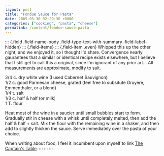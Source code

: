 ```yaml
---
layout: post
title: "Fondue Sauce for Pasta"
date: 2009-03-30 02:29:30 +0000
categories: ["cooking", "pasta", "cheese"]
permalink: /content/fondue-sauce-pasta
---
```

::: {.field .field-name-body .field-type-text-with-summary .field-label-hidden}
::: {.field-items}
::: {.field-item .even}
Whipped this up the other night, and we enjoyed it, so I thought I\'d
share. Convergence nearly gaurantees that a similar or identical recipe
exists elsewhere, but I believe that I still get to call this a
original, since I\'m ignorant of any prior art\... All measurements are
approximate, modify to suit.

3/4 c. dry white wine (I used Cabernet Sauvignon)\
1/2 c. good Parmesan cheese, grated (feel free to subsitute Gruyere,
Emmenthaler, or a blend)\
1/4 t. salt\
1/3 c. half & half (or milk)\
1 T. flour

Heat most of the wine in a saucier until small bubbles start to form.
Gradually stir in cheese with a whisk until completely melted, then add
the half & half + salt. Mix the flour with the remaining wine in a
shaker, and then add to slightly thicken the sauce. Serve immediately
over the pasta of your choice.

When writing about food, I feel it incumbent upon myself to link [The
Captain\'s Table](http://capitalck.blogspot.com/).
:::
:::
:::


